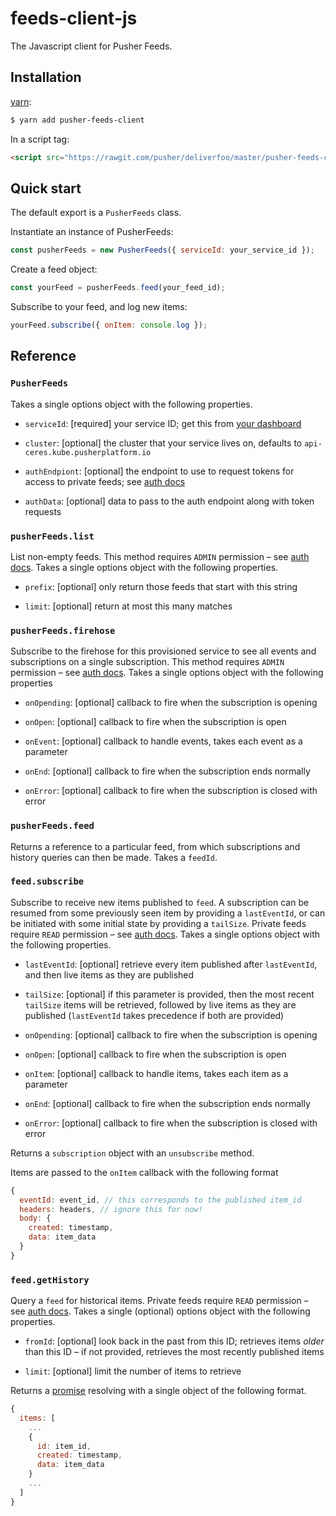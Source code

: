 # feeds-client-js

The Javascript client for Pusher Feeds.

## Installation

[yarn](https://yarnpkg.com/):

```sh
$ yarn add pusher-feeds-client
```

In a script tag:

```html
<script src="https://rawgit.com/pusher/deliverfoo/master/pusher-feeds-client.js"></script>
```

## Quick start

The default export is a `PusherFeeds` class.

Instantiate an instance of PusherFeeds:

```js
const pusherFeeds = new PusherFeeds({ serviceId: your_service_id });
```

Create a feed object:

```js
const yourFeed = pusherFeeds.feed(your_feed_id);
```

Subscribe to your feed, and log new items:

```js
yourFeed.subscribe({ onItem: console.log });
```

## Reference

### `PusherFeeds`

Takes a single options object with the following properties.

- `serviceId`: [required] your service ID; get this from [your
  dashboard](https://dash.pusher.com)

- `cluster`: [optional] the cluster that your service lives on, defaults to
  `api-ceres.kube.pusherplatform.io`

- `authEndpiont`: [optional] the endpoint to use to request tokens for access
  to private feeds; see [auth docs](TODO)

- `authData`: [optional] data to pass to the auth endpoint along with token
  requests

### `pusherFeeds.list`

List non-empty feeds. This method requires `ADMIN` permission – see [auth
docs](TODO). Takes a single options object with the following properties.

- `prefix`: [optional] only return those feeds that start with this string

- `limit`: [optional] return at most this many matches

### `pusherFeeds.firehose`

Subscribe to the firehose for this provisioned service to see all events and
subscriptions on a single subscription. This method requires `ADMIN` permission
– see [auth docs](TODO). Takes a single options object with the following
properties

- `onOpending`: [optional] callback to fire when the subscription is opening

- `onOpen`: [optional] callback to fire when the subscription is open

- `onEvent`: [optional] callback to handle events, takes each event as a
  parameter

- `onEnd`: [optional] callback to fire when the subscription ends normally

- `onError`: [optional] callback to fire when the subscription is closed with
  error

### `pusherFeeds.feed`

Returns a reference to a particular feed, from which subscriptions and history
queries can then be made. Takes a `feedId`.

### `feed.subscribe`

Subscribe to receive new items published to `feed`. A subscription can be
resumed from some previously seen item by providing a `lastEventId`, or can be
initiated with some initial state by providing a `tailSize`. Private feeds require `READ` permission – see [auth docs](TODO). Takes a single
options object with the following properties.

- `lastEventId`: [optional] retrieve every item published after `lastEventId`,
  and then live items as they are published

- `tailSize`: [optional] if this parameter is provided, then the most recent
  `tailSize` items will be retrieved, followed by live items as they are
  published (`lastEventId` takes precedence if both are provided)

- `onOpending`: [optional] callback to fire when the subscription is opening

- `onOpen`: [optional] callback to fire when the subscription is open

- `onItem`: [optional] callback to handle items, takes each item as a parameter

- `onEnd`: [optional] callback to fire when the subscription ends normally

- `onError`: [optional] callback to fire when the subscription is closed with
  error

Returns a `subscription` object with an `unsubscribe` method.

Items are passed to the `onItem` callback with the following format

```js
{
  eventId: event_id, // this corresponds to the published item_id
  headers: headers, // ignore this for now!
  body: {
    created: timestamp,
    data: item_data
  }
}
```

### `feed.getHistory`

Query a `feed` for historical items. Private feeds require `READ` permission –
see [auth docs](TODO). Takes a single (optional) options object with the
following properties.

- `fromId`: [optional] look back in the past from this ID; retrieves items
  _older_ than this ID – if not provided, retrieves the most recently published
  items

- `limit`: [optional] limit the number of items to retrieve

Returns a [promise](https://mdn.io/promise) resolving with a single object of
the following format.

```js
{
  items: [
    ...
    {
      id: item_id,
      created: timestamp,
      data: item_data
    }
    ...
  ]
}
```
